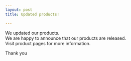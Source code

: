```yaml
---
layout: post
title: Updated products!

---
```

We updated our products.   
We are happy to announce that our products are released.   
Visit product pages for more information.      

Thank you  
